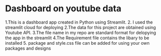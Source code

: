 # Dashboard on youtube data

1.This is a dashboard app created in Python using Streamlit. 
2. I used the streamlit cloud for deploying
2.The data for this project are obtained using Youtube API.
3.The file name in my repo are standard format for delopying the app in the streamlit
4.The Requirement file contains the libary to be installed
5. package and style.css file can be added for using your own packages and designs
